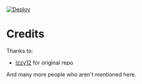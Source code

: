 
[![Deploy](https://www.herokucdn.com/deploy/button.svg)](https://dashboard.heroku.com/new?template=https://github.com/EXTPSY10436-V2/EXTPSY-V2-torrent-mirror-bot/tree/main)





# Credits

Thanks to:
- [Izzy12](https://github.com/lzzy12/) for original repo

And many more people who aren't mentioned here.
